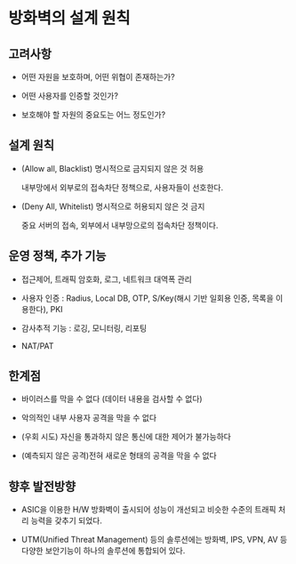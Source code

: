 # 방화벽의 설계 원칙

## 고려사항

* 어떤 자원을 보호하며, 어떤 위협이 존재하는가?

* 어떤 사용자를 인증할 것인가?

* 보호해야 할 자원의 중요도는 어느 정도인가?

## 설계 원칙

* (Allow all, Blacklist) 명시적으로 금지되지 않은 것 허용
  
  내부망에서 외부로의 접속차단 정책으로, 사용자들이 선호한다.

* (Deny All, Whitelist) 명시적으로 허용되지 않은 것 금지

  중요 서버의 접속, 외부에서 내부망으로의 접속차단 정책이다.

## 운영 정책, 추가 기능

* 접근제어, 트래픽 암호화, 로그, 네트워크 대역폭 관리

* 사용자 인증 : Radius, Local DB, OTP, S/Key(해시 기반 일회용 인증, 목록을 이용한다), PKI

* 감사추적 기능 : 로깅, 모니터링, 리포팅

* NAT/PAT

## 한계점

* 바이러스를 막을 수 없다 (데이터 내용을 검사할 수 없다)

* 악의적인 내부 사용자 공격을 막을 수 없다

* (우회 시도) 자신을 통과하지 않은 통신에 대한 제어가 불가능하다

* (예측되지 않은 공격)전혀 새로운 형태의 공격을 막을 수 없다

## 향후 발전방향

* ASIC을 이용한 H/W 방화벽이 출시되어 성능이 개선되고 비슷한 수준의 트래픽 처리 능력을 갖추기 되었다.

* UTM(Unified Threat Management) 등의 솔루션에는 방화벽, IPS, VPN, AV 등 다양한 보안기능이 하나의 솔루션에 통합되어 있다.